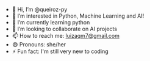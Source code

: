 - 👋 Hi, I’m @queiroz-py
- 👀 I’m interested in Python, Machine Learning and AI!
- 🌱 I’m currently learning python
- 💞️ I’m looking to collaborate on AI projects
- 📫 How to reach me: luizaqm7@gmail.com
- 😄 Pronouns: she/her
- ⚡ Fun fact: I'm still very new to coding

<!---
queiroz-py/queiroz-py is a ✨ special ✨ repository because its `README.md` (this file) appears on your GitHub profile.
You can click the Preview link to take a look at your changes.
--->
